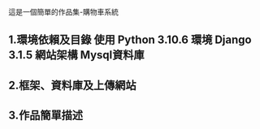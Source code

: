 這是一個簡單的作品集-購物車系統
<h2>1.環境依賴及目錄
使用 Python 3.10.6 環境 Django 3.1.5 網站架構 Mysql資料庫
<h2>2.框架、資料庫及上傳網站
<h2>3.作品簡單描述

